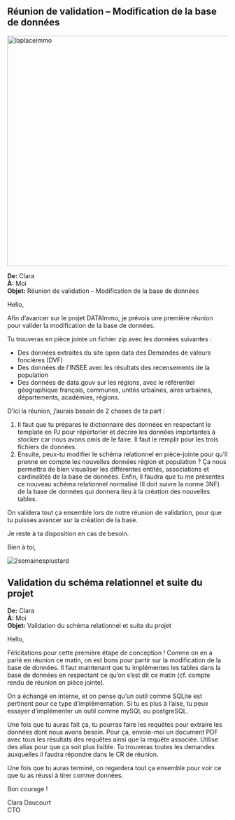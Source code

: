 ## Réunion de validation – Modification de la base de données

<img width="526" alt="laplaceimmo" src="https://github.com/Mickaelest/OC_P3-Creer-une-base-de-donnee/assets/166141412/cb6abf71-d293-48b5-8b31-b284bce5f1ff">

**De:** Clara  
**À:** Moi  
**Objet:** Réunion de validation – Modification de la base de données

Hello,

Afin d’avancer sur le projet DATAImmo, je prévois une première réunion pour valider la modification de la base de données.

Tu trouveras en pièce jointe un fichier zip avec les données suivantes :

- Des données extraites du site open data des Demandes de valeurs foncières (DVF)
- Des données de l’INSEE avec les résultats des recensements de la population
- Des données de data.gouv sur les régions, avec le référentiel géographique français, communes, unités urbaines, aires urbaines, départements, académies, régions.

D’ici la réunion, j’aurais besoin de 2 choses de ta part :

1. Il faut que tu prépares le dictionnaire des données en respectant le template en PJ pour répertorier et décrire les données importantes à stocker car nous avons omis de le faire. Il faut le remplir pour les trois fichiers de données.
2. Ensuite, peux-tu modifier le schéma relationnel en pièce-jointe pour qu’il prenne en compte les nouvelles données région et population ? Ça nous permettra de bien visualiser les différentes entités, associations et cardinalités de la base de données. Enfin, il faudra que tu me présentes ce nouveau schéma relationnel normalisé (Il doit suivre la norme 3NF) de la base de données qui donnera lieu à la création des nouvelles tables.

On validera tout ça ensemble lors de notre réunion de validation, pour que tu puisses avancer sur la création de la base.

Je reste à ta disposition en cas de besoin.

Bien à toi,

![2semainesplustard](https://github.com/Mickaelest/OC_P3-Creer-une-base-de-donnee/assets/166141412/2e4ab3e4-f5aa-4403-b5e0-da1025d1358a)

## Validation du schéma relationnel et suite du projet

**De:** Clara  
**À:** Moi  
**Objet:** Validation du schéma relationnel et suite du projet

Hello,

Félicitations pour cette première étape de conception ! Comme on en a parlé en réunion ce matin, on est bons pour partir sur la modification de la base de données. Il faut maintenant que tu implémentes les tables dans la base de données en respectant ce qu’on s’est dit ce matin (cf. compte rendu de réunion en pièce jointe).

On a échangé en interne, et on pense qu’un outil comme SQLite est pertinent pour ce type d’implémentation. Si tu es plus à l’aise, tu peux essayer d’implémenter un outil comme mySQL ou postgreSQL.

Une fois que tu auras fait ça, tu pourras faire les requêtes pour extraire les données dont nous avons besoin. Pour ça, envoie-moi un document PDF avec tous les résultats des requêtes ainsi que la requête associée. Utilise des alias pour que ça soit plus lisible. Tu trouveras toutes les demandes auxquelles il faudra répondre dans le CR de réunion.

Une fois que tu auras terminé, on regardera tout ça ensemble pour voir ce que tu as réussi à tirer comme données.

Bon courage !

Clara Daucourt  
CTO
